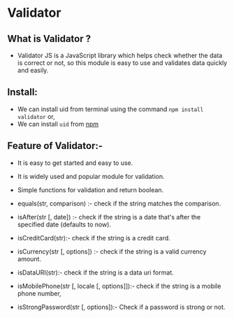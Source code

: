 # Validator

## What is Validator ?
* Validator JS is a JavaScript library which helps check whether the data is correct or not, so this module is easy to use and validates data quickly and easily.

## Install:
* We can install uid from terminal using the command `npm install validator` or,
* We can install `uid` from [npm](https://www.npmjs.com/package/validator)

## Feature of Validator:-
* It is easy to get started and easy to use.
* It is widely used and popular module for validation.
* Simple functions for validation and return boolean.

* equals(str, comparison) :- check if the string matches the comparison.
* isAfter(str [, date]) :- check if the string is a date that's after the specified date (defaults to now).
* isCreditCard(str):- 	check if the string is a credit card.
* isCurrency(str [, options]) :- check if the string is a valid currency amount.
* isDataURI(str):- check if the string is a data uri format.
* isMobilePhone(str [, locale [, options]]):- check if the string is a mobile phone number,
* isStrongPassword(str [, options]):- Check if a password is strong or not. 

